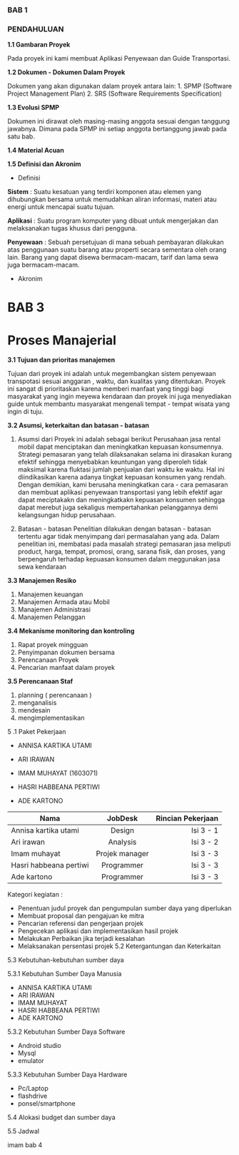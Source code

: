 ### BAB 1

### PENDAHULUAN

__1.1 Gambaran Proyek__

Pada proyek ini kami membuat Aplikasi Penyewaan dan Guide Transportasi.

__1.2 Dokumen - Dokumen Dalam Proyek__

Dokumen yang akan digunakan dalam proyek antara lain: 1. SPMP (Software Project Management Plan) 2. SRS (Software Requirements Specification)

__1.3 Evolusi SPMP__

Dokumen ini dirawat oleh masing-masing anggota sesuai dengan tanggung jawabnya. Dimana pada SPMP ini setiap anggota bertanggung jawab pada satu bab.

__1.4 Material Acuan__

__1.5 Definisi dan Akronim__

* Definisi

__Sistem__ : Suatu kesatuan yang terdiri komponen atau elemen yang dihubungkan bersama untuk memudahkan aliran informasi, materi atau energi untuk mencapai suatu tujuan.

__Aplikasi__ : Suatu program komputer yang dibuat untuk mengerjakan dan melaksanakan tugas khusus dari pengguna.

__Penyewaan__ : Sebuah persetujuan di mana sebuah pembayaran dilakukan atas penggunaan suatu barang atau properti secara sementara oleh orang lain. Barang yang dapat disewa bermacam-macam, tarif dan lama sewa juga bermacam-macam.

* Akronim
# BAB 3

# __Proses Manajerial__

__3.1 Tujuan dan prioritas manajemen__

Tujuan dari proyek ini adalah untuk megembangkan sistem penyewaan transpotasi sesuai anggaran , waktu, dan kualitas yang ditentukan. Proyek ini sangat di prioritaskan karena memberi manfaat yang tinggi bagi masyarakat yang ingin meyewa kendaraan dan proyek ini juga menyediakan guide untuk membantu masyarakat mengenali tempat - tempat wisata yang ingin di tuju.

__3.2 Asumsi, keterkaitan dan batasan - batasan__
1. Asumsi dari Proyek ini adalah sebagai berikut
Perusahaan jasa rental mobil dapat menciptakan dan meningkatkan kepuasan konsumennya. Strategi pemasaran yang telah dilaksanakan selama ini dirasakan kurang efektif sehingga menyebabkan keuntungan yang diperoleh tidak maksimal karena fluktasi jumlah penjualan dari waktu ke waktu. Hal ini diindikasikan karena adanya tingkat kepuasan konsumen yang rendah. Dengan demikian, kami berusaha meningkatkan cara - cara pemasaran dan membuat aplikasi penyewaan transportasi yang lebih efektif agar dapat meciptakakn dan meningkatkakn kepuasan konsumen sehingga dapat merebut juga sekaligus mempertahankan pelanggannya demi kelangsungan hidup perusahaan.

2. Batasan - batasan
Penelitian dilakukan dengan batasan - batasan tertentu agar tidak menyimpang   dari permasalahan yang ada. Dalam penelitian ini, membatasi pada masalah strategi pemasaran jasa meliputi product, harga, tempat, promosi, orang, sarana fisik, dan proses, yang berpengaruh terhadap kepuasan konsumen dalam meggunakan jasa sewa kendaraan

__3.3 Manajemen Resiko__
1. Manajemen keuangan
2. Manajemen Armada atau Mobil
3. Manajemen Administrasi
4. Manajemen Pelanggan

__3.4 Mekanisme monitoring dan kontroling__
1. Rapat proyek mingguan
2. Penyimpanan dokumen bersama
3. Perencanaan Proyek
4. Pencarian manfaat dalam proyek

__3.5 Perencanaan Staf__
1. planning ( perencanaan )
2. menganalisis
3. mendesain
4. mengimplementasikan

5
.1 Paket Pekerjaan

- ANNISA KARTIKA UTAMI

- ARI IRAWAN

- IMAM MUHAYAT (1603071)

- HASRI HABBEANA PERTIWI

- ADE KARTONO
		

| Nama | JobDesk | Rincian Pekerjaan |
| ----------- | :---------: | ----------: |
| Annisa kartika utami | Design | Isi 3 - 1 |
| Ari irawan | Analysis | Isi 3 - 2 |
| Imam muhayat | Projek manager | Isi 3 - 3 |
| Hasri habbeana pertiwi | Programmer | Isi 3 - 3 |
| Ade kartono | Programmer | Isi 3 - 3 |
	

Kategori kegiatan :

- Penentuan judul proyek dan pengumpulan sumber daya yang diperlukan
- Membuat proposal dan pengajuan ke mitra
- Pencarian referensi dan pengerjaan projek
- Pengecekan aplikasi dan implementasikan hasil projek
- Melakukan Perbaikan jika terjadi kesalahan
- Melaksanakan persentasi projek
5.2 Ketergantungan dan Keterkaitan

5.3 Kebutuhan-kebutuhan sumber daya

5.3.1 Kebutuhan Sumber Daya Manusia

- ANNISA KARTIKA UTAMI
- ARI IRAWAN
- IMAM MUHAYAT
- HASRI HABBEANA PERTIWI
- ADE KARTONO

5.3.2 Kebutuhan Sumber Daya Software

- Android studio
- Mysql
- emulator

5.3.3 Kebutuhan Sumber Daya Hardware

- Pc/Laptop
- flashdrive
- ponsel/smartphone

5.4 Alokasi budget dan sumber daya

5.5 Jadwal

imam bab 4
